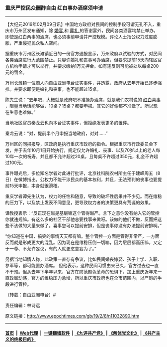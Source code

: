 ### 重庆严控民众酬酢自由 红白事办酒席须申请
------------------------

<p>
 【大纪元2019年02月09日讯】中国地方政府对民间的控制手段可谓无孔不入，重庆市万州区发布通知，除
 <a href="http://www.epochtimes.com/gb/tag/%E5%A9%9A%E5%AE%B4.html">
  婚宴
 </a>
 和
 <a href="http://www.epochtimes.com/gb/tag/%E8%91%AC%E7%A4%BC.html">
  葬礼
 </a>
 的答谢宴外，民间各类酒宴均禁止举办，即使是红白两事的酒席，也必须事前申请并严控规模。评论人士指公权力过度膨胀，严重侵犯民众私人空间。
</p>
<p>
 据重庆市万州区长滩镇近日的一份官方通报显示，万州政府以试验的方式，对民间各类酒席进行大范围禁止。只容许婚礼和丧事可办酒席，但要求提前15天向辖区官方机构申请才可以举行，并要求缴纳1万元押金。如有违反则可能被处以每桌200元的罚金。
</p>
<p>
 万州长滩镇一位商人向自由亚洲电台证实事件，并透露，政府从去年开始已逐步强推。并要求即便是婚礼和丧事，也不能超过15桌。
</p>
<p>
 陈先生说：“去年吧，大概就是政府吧不准操办酒席，就是我们农村说的
 <a href="http://www.epochtimes.com/gb/tag/%E7%BA%A2%E7%99%BD%E5%96%9C%E4%BA%8B.html">
  红白喜事
 </a>
 ，限量当地话能够做，10桌？15桌？都要申报。其它的好像都不准做了。所以现在生意也难做。”
</p>
<p>
 当地社区官员秦龙云也向本台证实事件，但拒绝发表更多的置评。
</p>
<p>
 秦龙云说：“对，提前半个月申报当地政府，对对……”
</p>
<p>
 万州区的同报报导，区政府是执行重庆市政府的指令。根据重庆市行政委员会下发，并于去年10月1日开始执行，规定仅允许婚礼、丧事、以及70岁以上的老人每10年一次的祝寿，并且都不允许超过20桌，且每桌不许超过350元，礼金不许超过100元。
</p>
<p>
 事件曝光后，多位知名学者对此进行批评，北京社科院农村所主任于建嵘周五（8日）在微博指出，公权力不能干涉民众的基本权利，并且，无法预判的丧事也要提前15天申报，本身就很滑稽。
</p>
<p>
 重庆学者谭先生认为，权力的任性和随意，导致的破坏性后果并不少见。而在维稳的压力下，以及禁止发表不同意见，更导致权力者的决策更具有荒诞的效果。
</p>
<p>
 谭教授表示：“反正现在越是基层嘛这个管得越严。言下之意你没有纳入它的管控你就违规嘛。有这么多的社区干部他总要找事来做呀。该做的他们不做，反而把这些不该做的大量来做了。喜事您可以提前安排，但是丧事你没有办法提前安排啊。”
</p>
<p>
 “你知道在中国，搞笑的事情天天都有嘛。整个管控一方面是管得非常严，一方面反而就是形成更大的混乱。因为现在是维稳压倒一切嘛，因为层层都高压嘛，又定于一尊、不允许妄议，有的人就更恣意妄为了。”
</p>
<p>
 另据当地知情人称，此政策一直存有争议，比如民间婚丧嫁娶、孩子上学、入职、参军等，都可能置办酒席。 但他表示，这种民间习惯由来已久，官方过去也一直不干预。但从去年下半年以来，官方在防范颜色革命的恐惧下，加上重庆近年来一直政局动荡，官方的维稳压力急增，所以重庆市政府也在全市范围内，以严厉的手段进行管控。
</p>
<p>
 （转载：自由亚洲电台）#
</p>
<p>
 责任编辑：林诗远
</p>
<p>
</p>

原文链接：http://www.epochtimes.com/gb/19/2/8/n11032890.htm


------------------------
#### [首页](https://github.com/gfw-breaker/banned-news/blob/master/README.md) &nbsp;|&nbsp; [Web代理](https://github.com/labour-camp/helloworld) &nbsp;|&nbsp; [一键翻墙软件](https://github.com/gfw-breaker/nogfw/blob/master/README.md) &nbsp;| [《九评共产党》](https://github.com/gfw-breaker/9ping.md/blob/master/README.md#九评之一评共产党是什么) | [《解体党文化》](https://github.com/gfw-breaker/jtdwh.md/blob/master/README.md) | [《共产主义的终极目的》](https://github.com/gfw-breaker/gczydzjmd.md/blob/master/README.md)

